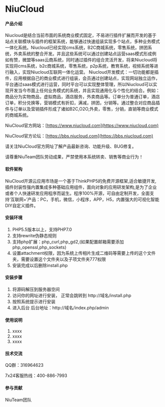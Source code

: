 # NiuCloud

#### 产品介绍
Niucloud是结合当前市面的系统商业模式固定，不易进行插件扩展而开发的基于站点关联模块与插件的框架系统，能够通过快速组装实现多个站点，多种业务模式一体化系统。Niucloud已经实现cms系统，B2C商城系统，零售系统，拼团系统，外卖系统的整合开发。并且这些系统可以通过创建站点运营saas模式形成例如有赞，微盟等saas云商系统，同时通过插件的组合灵活开发，将来Niucloud将实现将cms系统，b2c商城系统，零售系统，p2p系统，教育系统，视频系统等进行融入，实现Niucloud互联网一体化运营。 Niucloud开发模式：一切功能都是插件，应用根据自己的商业模式进行组装，会员通过创建站点，实现网站独立运作，平台通过saas模式进行运营，同时平台可以实现整体管理，所以Niucloud可以实现开发当今市面上任何业务模式的系统，并且实现通用化与个性化的结合。例如：商品分为实物商品，虚拟商品，酒店服务，外卖商品等。订单分为普通订单，酒店订单，积分兑换等，营销模式有折扣，满减，拼团，分销等。通过整合对应商品插件与订单以及营销插件形成了诸如B2C,O2O,外卖，零售，分销，直销等商业模式的商城系统。

NiuCloud官方网站：[https://www.niucloud.com](https://www.niucloud.com)

NiuCloud官方论坛：[https://bbs.niucloud.com](https://bbs.niucloud.com)

请关注NiuCloud官方网址了解产品最新咨询、功能升级、BUG修复。

请尊重NiuTeam团队劳动成果，严禁使用本系统转卖、销售等商业行为！

#### 软件架构
NiuCloud开源云应用市场是一个基于ThinkPHP5的免费开源框架,适合敏捷开发,插件封装性强内置集成多种基础应用组件，面向对象的应用研发架构,是为了企业或者个人快速研发应用程序而诞生。程序100%开源，可自由定制开发，全面支持‘互联网+’产品：PC，手机，微信，小程序，APP，H5，内置强大的可视化智能DIY自定义插件。

#### 安装环境
1. PHP5.5版本以上，支持PHP7.0
2. 支持rewrite伪静态规则
3. 支持php扩展：php_curl,php_gd2,(如果配置邮箱需要添加php_openssl,php_sockets)
4. 设置attachment权限，因为系统上传相片生成二维码等需要上传的这个文件夹，需要设置这个文件夹以及子项文件夹777权限
5. 安装完成以后删除install.php

#### 安装步骤

1. 将源码解压到服务器空间
2. 访问你的网址进行安装， 正常会跳转到 http://域名/install.php
3. 按照系统提示进行安装 
4. 进入后台  后台地址：http://域名/index.php/admin

#### 使用说明

1. xxxx
2. xxxx
3. xxxx

#### 技术交流

QQ群：316964623

7x24客服热线：400-886-7993


#### 参与贡献
NiuTeam团队